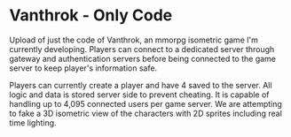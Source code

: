 # Vanthrok - Only Code
 Upload of just the code of Vanthrok, an mmorpg isometric game I'm currently developing. Players can connect to a dedicated server through gateway and authentication servers before being connected to the game server to keep player's information safe. 

 Players can currently create a player and have 4 saved to the server. All logic and data is stored server side to prevent cheating. It is capable of handling up to 4,095 connected users per game server. We are attempting to fake a 3D isometric view of the characters with 2D sprites including real time lighting.
